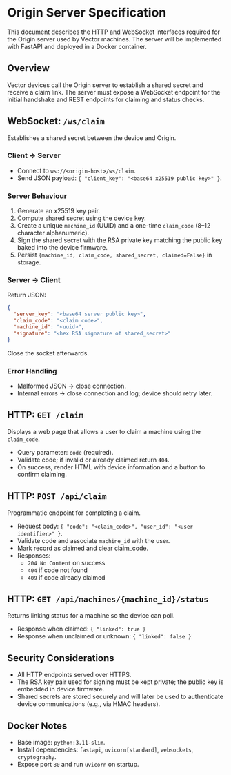 # Origin Server Specification

This document describes the HTTP and WebSocket interfaces required for the Origin server used by Vector machines.  The server will
be implemented with FastAPI and deployed in a Docker container.

## Overview

Vector devices call the Origin server to establish a shared secret and receive a claim link.  The server must expose a WebSocket
endpoint for the initial handshake and REST endpoints for claiming and status checks.

## WebSocket: `/ws/claim`

Establishes a shared secret between the device and Origin.

### Client → Server
- Connect to `ws://<origin-host>/ws/claim`.
- Send JSON payload: `{ "client_key": "<base64 x25519 public key>" }`.

### Server Behaviour
1. Generate an x25519 key pair.
2. Compute shared secret using the device key.
3. Create a unique `machine_id` (UUID) and a one-time `claim_code` (8–12 character alphanumeric).
4. Sign the shared secret with the RSA private key matching the public key baked into the device firmware.
5. Persist `{machine_id, claim_code, shared_secret, claimed=False}` in storage.

### Server → Client
Return JSON:
```json
{
  "server_key": "<base64 server public key>",
  "claim_code": "<claim code>",
  "machine_id": "<uuid>",
  "signature": "<hex RSA signature of shared_secret>"
}
```
Close the socket afterwards.

### Error Handling
- Malformed JSON → close connection.
- Internal errors → close connection and log; device should retry later.

## HTTP: `GET /claim`
Displays a web page that allows a user to claim a machine using the `claim_code`.

- Query parameter: `code` (required).
- Validate code; if invalid or already claimed return `404`.
- On success, render HTML with device information and a button to confirm claiming.

## HTTP: `POST /api/claim`
Programmatic endpoint for completing a claim.

- Request body: `{ "code": "<claim_code>", "user_id": "<user identifier>" }`.
- Validate code and associate `machine_id` with the user.
- Mark record as claimed and clear claim_code.
- Responses:
  - `204 No Content` on success
  - `404` if code not found
  - `409` if code already claimed

## HTTP: `GET /api/machines/{machine_id}/status`
Returns linking status for a machine so the device can poll.

- Response when claimed: `{ "linked": true }`
- Response when unclaimed or unknown: `{ "linked": false }`

## Security Considerations
- All HTTP endpoints served over HTTPS.
- The RSA key pair used for signing must be kept private; the public key is embedded in device firmware.
- Shared secrets are stored securely and will later be used to authenticate device communications (e.g., via HMAC headers).

## Docker Notes
- Base image: `python:3.11-slim`.
- Install dependencies: `fastapi`, `uvicorn[standard]`, `websockets`, `cryptography`.
- Expose port `80` and run `uvicorn` on startup.
